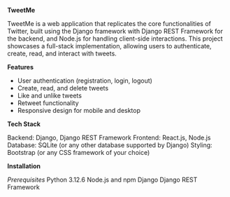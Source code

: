 **TweetMe**

TweetMe is a web application that replicates the core functionalities of Twitter, built using the Django framework with Django REST Framework for the backend, and Node.js for handling client-side interactions. This project showcases a full-stack implementation, allowing users to authenticate, create, read, and interact with tweets.

**Features**

* User authentication (registration, login, logout)
* Create, read, and delete tweets
* Like and unlike tweets
* Retweet functionality
* Responsive design for mobile and desktop
  
**Tech Stack**
  
Backend: Django, Django REST Framework
Frontend: React.js, Node.js
Database: SQLite (or any other database supported by Django)
Styling: Bootstrap (or any CSS framework of your choice)

**Installation**

*Prerequisites*
Python 3.12.6
Node.js and npm
Django
Django REST Framework
